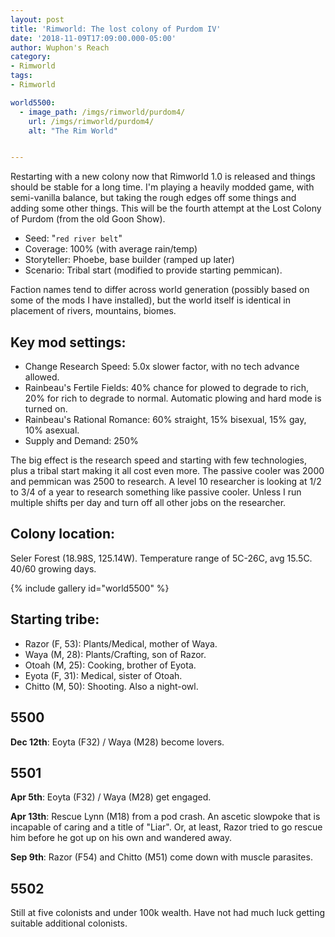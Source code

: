 ```yaml
---
layout: post
title: 'Rimworld: The lost colony of Purdom IV'
date: '2018-11-09T17:09:00.000-05:00'
author: Wuphon's Reach
category:
- Rimworld
tags:
- Rimworld

world5500:
  - image_path: /imgs/rimworld/purdom4/
    url: /imgs/rimworld/purdom4/
    alt: "The Rim World"


---
```


Restarting with a new colony now that Rimworld 1.0 is released and things should be stable for a long time.  I'm playing a heavily modded game, with semi-vanilla balance, but taking the rough edges off some things and adding some other things.  This will be the fourth attempt at the Lost Colony of Purdom (from the old Goon Show).

- Seed: "`red river belt`"
- Coverage: 100% (with average rain/temp)
- Storyteller: Phoebe, base builder (ramped up later)
- Scenario: Tribal start (modified to provide starting pemmican).

Faction names tend to differ across world generation (possibly based on some of the mods I have installed), but the world itself is identical in placement of rivers, mountains, biomes.  

## Key mod settings:

- Change Research Speed: 5.0x slower factor, with no tech advance allowed.
- Rainbeau's Fertile Fields: 40% chance for plowed to degrade to rich, 20% for rich to degrade to normal.  Automatic plowing and hard mode is turned on.
- Rainbeau's Rational Romance: 60% straight, 15% bisexual, 15% gay, 10% asexual.
- Supply and Demand: 250%

The big effect is the research speed and starting with few technologies, plus a tribal start making it all cost even more.  The passive cooler was 2000 and pemmican was 2500 to research.  A level 10 researcher is looking at 1/2 to 3/4 of a year to research something like passive cooler.  Unless I run multiple shifts per day and turn off all other jobs on the researcher.

## Colony location:

Seler Forest (18.98S, 125.14W). Temperature range of 5C-26C, avg 15.5C.  40/60 growing days.

{% include gallery id="world5500" %}

## Starting tribe:

- Razor (F, 53): Plants/Medical, mother of Waya.
- Waya (M, 28): Plants/Crafting, son of Razor.
- Otoah (M, 25): Cooking, brother of Eyota.
- Eyota (F, 31): Medical, sister of Otoah.
- Chitto (M, 50): Shooting.  Also a night-owl.

## 5500

**Dec 12th**: Eoyta (F32) / Waya (M28) become lovers.

## 5501

**Apr 5th**: Eoyta (F32) / Waya (M28) get engaged.

**Apr 13th**: Rescue Lynn (M18) from a pod crash.  An ascetic slowpoke that is incapable of caring and a title of "Liar".  Or, at least, Razor tried to go rescue him before he got up on his own and wandered away.

**Sep 9th**: Razor (F54) and Chitto (M51) come down with muscle parasites.

## 5502

Still at five colonists and under 100k wealth.  Have not had much luck getting suitable additional colonists.



















